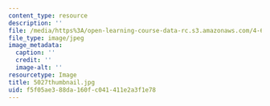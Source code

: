 ```yaml
---
content_type: resource
description: ''
file: /media/https%3A/open-learning-course-data-rc.s3.amazonaws.com/4-614-religious-architecture-and-islamic-cultures-fall-2002/f5f05ae388da160fc041411e2a3f1e78_5027thumbnail.jpg
file_type: image/jpeg
image_metadata:
  caption: ''
  credit: ''
  image-alt: ''
resourcetype: Image
title: 5027thumbnail.jpg
uid: f5f05ae3-88da-160f-c041-411e2a3f1e78
---
```

